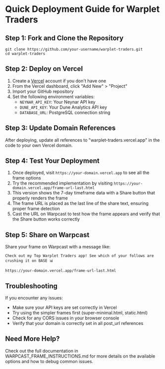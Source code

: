 # Quick Deployment Guide for Warplet Traders

## Step 1: Fork and Clone the Repository
```
git clone https://github.com/your-username/warplet-traders.git
cd warplet-traders
```

## Step 2: Deploy on Vercel
1. Create a [Vercel](https://vercel.com) account if you don't have one
2. From the Vercel dashboard, click "Add New" > "Project"
3. Import your GitHub repository
4. Set the following environment variables:
   - `NEYNAR_API_KEY`: Your Neynar API key
   - `DUNE_API_KEY`: Your Dune Analytics API key
   - `DATABASE_URL`: PostgreSQL connection string

## Step 3: Update Domain References
After deploying, update all references to "warplet-traders.vercel.app" in the code to your own Vercel domain.

## Step 4: Test Your Deployment
1. Once deployed, visit `https://your-domain.vercel.app` to see all the frame options
2. Try the recommended implementation by visiting `https://your-domain.vercel.app/frame-url-last.html` 
3. This version shows the 7-day timeframe data with a Share button that properly renders the frame
4. The frame URL is placed as the last line of the share text, ensuring proper frame detection
5. Cast the URL on Warpcast to test how the frame appears and verify that the Share button works correctly

## Step 5: Share on Warpcast
Share your frame on Warpcast with a message like:
```
Check out my Top Warplet Traders app! See which of your follows are crushing it on BASE 📊

https://your-domain.vercel.app/frame-url-last.html
```

## Troubleshooting
If you encounter any issues:
- Make sure your API keys are set correctly in Vercel
- Try using the simpler frames first (super-minimal.html, static.html)
- Check for any CORS issues in your browser console
- Verify that your domain is correctly set in all post_url references

## Need More Help?
Check out the full documentation in WARPCAST_FRAME_INSTRUCTIONS.md for more details on the available options and how to debug common issues.